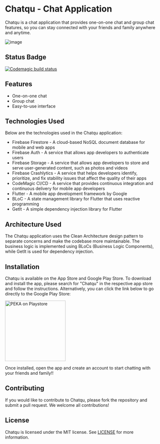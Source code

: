 # Chatqu - Chat Application
Chatqu is a chat application that provides one-on-one chat and group chat features, so you can stay connected with your friends and family anywhere and anytime.

![image](https://user-images.githubusercontent.com/67297759/221342063-47e86ae9-b5eb-4874-8ace-eaefe046ece0.png)

## Status Badge
[![Codemagic build status](https://api.codemagic.io/apps/63f99a3e289e924fe831d03e/63f99a3e289e924fe831d03d/status_badge.svg)](https://codemagic.io/apps/63f99a3e289e924fe831d03e/63f99a3e289e924fe831d03d/latest_build)

## Features
- One-on-one chat
- Group chat
- Easy-to-use interface

## Technologies Used
Below are the technologies used in the Chatqu application:

- Firebase Firestore - A cloud-based NoSQL document database for mobile and web apps
- Firebase Auth - A service that allows app developers to authenticate users
- Firebase Storage - A service that allows app developers to store and serve user-generated content, such as photos and videos
- Firebase Crashlytics - A service that helps developers identify, prioritize, and fix stability issues that affect the quality of their apps
- CodeMagic CI/CD - A service that provides continuous integration and continuous delivery for mobile app developers
- Flutter - A mobile app development framework by Google
- BLoC - A state management library for Flutter that uses reactive programming
- GetIt - A simple dependency injection library for Flutter

## Architecture Used
The Chatqu application uses the Clean Architecture design pattern to separate concerns and make the codebase more maintainable. The business logic is implemented using BLoCs (Business Logic Components), while GetIt is used for dependency injection.

## Installation
Chatqu is available on the App Store and Google Play Store. To download and install the app, please search for "Chatqu" in the respective app store and follow the instructions. Alternatively, you can click the link below to go directly to the Google Play Store:

[<img alt="PEKA on Playstore" width="200" src="https://github.com/nadiamrnt/peka/blob/master/Demo%20PEKA/google-play-badge.png" />](https://play.google.com/store/apps/details?id=com.jagoteori.chatqu)

Once installed, open the app and create an account to start chatting with your friends and family!!

## Contributing
If you would like to contribute to Chatqu, please fork the repository and submit a pull request. We welcome all contributions!

## License
Chatqu is licensed under the MIT license. See [LICENSE](https://github.com/rrdhoi/chatqu/blob/master/LICENSE) for more information.
